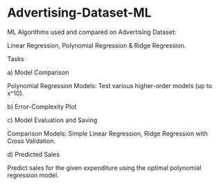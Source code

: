 # Advertising-Dataset-ML

ML Algorithms used and compared on Advertising Dataset: 

Linear Regression, Polynomial Regression & Ridge Regression.

Tasks

a) Model Comparison

Polynomial Regression Models: Test various higher-order models (up to x^10).

b) Error-Complexity Plot

c) Model Evaluation and Saving

Comparison Models: Simple Linear Regression, Ridge Regression with Cross Validation.

d) Predicted Sales

Predict sales for the given expenditure using the optimal polynomial regression model.

